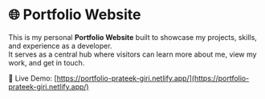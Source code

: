 # 🌐 Portfolio Website

This is my personal **Portfolio Website** built to showcase my projects, skills, and experience as a developer.  
It serves as a central hub where visitors can learn more about me, view my work, and get in touch.

🔗 Live Demo: [https://portfolio-prateek-giri.netlify.app/](https://portfolio-prateek-giri.netlify.app/)
